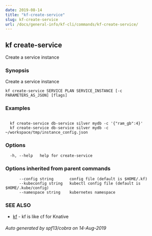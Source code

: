 ```yaml
---
date: 2019-08-14
title: "kf-create-service"
slug: kf-create-service
url: /docs/general-info/kf-cli/commands/kf-create-service/
---
```

## kf create-service

Create a service instance

### Synopsis

Create a service instance

```
kf create-service SERVICE PLAN SERVICE_INSTANCE [-c PARAMETERS_AS_JSON] [flags]
```

### Examples

```

  kf create-service db-service silver mydb -c '{"ram_gb":4}'
  kf create-service db-service silver mydb -c ~/workspace/tmp/instance_config.json
```

### Options

```
  -h, --help   help for create-service
```

### Options inherited from parent commands

```
      --config string       config file (default is $HOME/.kf)
      --kubeconfig string   kubectl config file (default is $HOME/.kube/config)
      --namespace string    kubernetes namespace
```

### SEE ALSO

* [kf](/docs/general-info/kf-cli/commands/kf/)	 - kf is like cf for Knative

###### Auto generated by spf13/cobra on 14-Aug-2019
